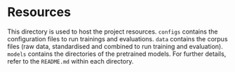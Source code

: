 # Resources

This directory is used to host the project resources.
`configs` contains the configuration files to run trainings and evaluations.
`data` contains the corpus files (raw data, standardised and combined to run training and evaluation).
`models` contains the directories of the pretrained models.
For further details, refer to the `README.md` within each directory.